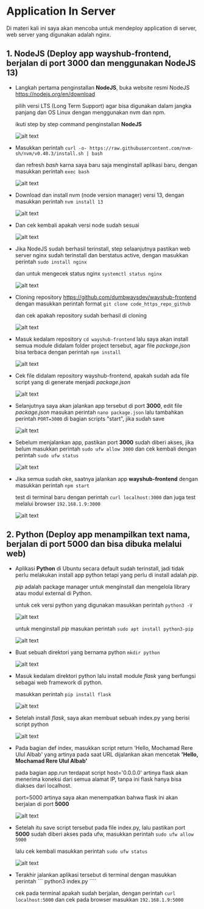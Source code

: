# Application In Server

Di materi kali ini saya akan mencoba untuk mendeploy application di server, web server yang digunakan adalah nginx.

## 1. NodeJS (Deploy app wayshub-frontend, berjalan di port 3000 dan menggunakan NodeJS 13)

- Langkah pertama penginstallan **NodeJS**, buka website resmi NodeJS https://nodejs.org/en/download

  pilih versi LTS (Long Term Support) agar bisa digunakan dalam jangka panjang dan OS Linux dengan menggunakan nvm dan npm.

  ikuti step by step command penginstallan **NodeJS**

  ![alt text](https://github.com/mochamadrere/devops23-dumbways-mochamadrere/blob/main/Pict/day5_a_step2.png)

- Masukkan perintah ``` curl -o- https://raw.githubusercontent.com/nvm-sh/nvm/v0.40.3/install.sh | bash ```

  dan refresh _bash_ karna saya baru saja menginstall aplikasi baru, dengan masukkan perintah ``` exec bash ```

  ![alt text](https://github.com/mochamadrere/devops23-dumbways-mochamadrere/blob/main/Pict/day5_a_step3.png)

- Download dan install nvm (node version manager) versi 13, dengan masukkan perintah ``` nvm install 13 ```

  ![alt text](https://github.com/mochamadrere/devops23-dumbways-mochamadrere/blob/main/Pict/day5_a_step4.png)

- Dan cek kembali apakah versi node sudah sesuai

  ![alt text](https://github.com/mochamadrere/devops23-dumbways-mochamadrere/blob/main/Pict/day5_a_step5.png)


- Jika NodeJS sudah berhasil terinstall, step selaanjutnya pastikan web server nginx sudah terinstall dan berstatus active, dengan masukkan perintah ``` sudo install nginx ```

  dan untuk mengecek status nginx ``` systemctl status nginx ```

  ![alt text](https://github.com/mochamadrere/devops23-dumbways-mochamadrere/blob/main/Pict/day5_a_step0.png)

- Cloning repository https://github.com/dumbwaysdev/wayshub-frontend dengan masukkan perintah format ``` git clone code_https_repo_github ```

  dan cek apakah repository sudah berhasil di cloning

  ![alt text](https://github.com/mochamadrere/devops23-dumbways-mochamadrere/blob/main/Pict/day5_a_step1.png)

- Masuk kedalam repository ``` cd wayshub-frontend ``` lalu saya akan install semua module didalam folder project tersebut, agar file _package.json_ bisa terbaca dengan perintah ``` npm install ```

  ![alt text](https://github.com/mochamadrere/devops23-dumbways-mochamadrere/blob/main/Pict/day5_a_step6.png)

- Cek file didalam repository wayshub-frontend, apakah sudah ada file script yang di generate menjadi _package.json_

  ![alt text](https://github.com/mochamadrere/devops23-dumbways-mochamadrere/blob/main/Pict/day5_a_step8.png)

- Selanjutnya saya akan jalankan app tersebut di port **3000**, edit file _package.json_ masukan perintah ``` nano package.json ``` lalu tambahkan perintah ``` PORT=3000 ``` di bagian scripts "start", jika sudah save

  ![alt text](https://github.com/mochamadrere/devops23-dumbways-mochamadrere/blob/main/Pict/day5_a_step7.png)

- Sebelum menjalankan app, pastikan port **3000** sudah diberi akses, jika belum masukkan perintah ``` sudo ufw allow 3000 ``` dan cek kembali dengan perintah ``` sudo ufw status ```

  ![alt text](https://github.com/mochamadrere/devops23-dumbways-mochamadrere/blob/main/Pict/day5_a_step9.png)

- Jika semua sudah oke, saatnya jalankan app **wayshub-frontend** dengan masukkan perintah ``` npm start ```

  test di terminal baru dengan perintah ``` curl localhost:3000 ``` dan juga test melalui browser ``` 192.168.1.9:3000 ```

  ![alt text](https://github.com/mochamadrere/devops23-dumbways-mochamadrere/blob/main/Pict/day5_a_step10.gif)


## 2. Python (Deploy app menampilkan text nama, berjalan di port 5000 dan bisa dibuka melalui web)

- Aplikasi **Python** di Ubuntu secara default sudah terinstall, jadi tidak perlu melakukan install app python tetapi yang perlu di install adalah _pip_.

  _pip_ adalah package manager untuk menginstall dan mengelola library atau modul external di Python.
  
  untuk cek versi python yang digunakan masukkan perintah ``` python3 -V ```

  ![alt text](https://github.com/mochamadrere/devops23-dumbways-mochamadrere/blob/main/Pict/day5_b_step0.png)

  untuk menginstall _pip_ masukan perintah ``` sudo apt install python3-pip ```

  ![alt text](https://github.com/mochamadrere/devops23-dumbways-mochamadrere/blob/main/Pict/day5_b_step1.png)

- Buat sebuah direktori yang bernama python ``` mkdir python ```

  ![alt text](https://github.com/mochamadrere/devops23-dumbways-mochamadrere/blob/main/Pict/day5_b_step2.png)

- Masuk kedalam direktori python lalu install module _flask_ yang berfungsi sebagai web framework di python.

  masukkan perintah ``` pip install flask ```

  ![alt text](https://github.com/mochamadrere/devops23-dumbways-mochamadrere/blob/main/Pict/day5_b_step4.png)

- Setelah install _flask_, saya akan membuat sebuah index.py yang berisi script python
  
  ![alt text](https://github.com/mochamadrere/devops23-dumbways-mochamadrere/blob/main/Pict/day5_b_step3.png)

- Pada bagian def index, masukkan script return 'Hello, Mochamad Rere Ulul Albab' yang artinya pada saat URL dijalankan akan mencetak **'Hello, Mochamad Rere Ulul Albab'**

  pada bagian app.run terdapat script host='0.0.0.0' artinya flask akan menerima koneksi dari semua alamat IP, tanpa ini flask hanya bisa diakses dari localhost.

  port=5000 artinya saya akan menempatkan bahwa flask ini akan berjalan di port **5000**
  
  ![alt text](https://github.com/mochamadrere/devops23-dumbways-mochamadrere/blob/main/Pict/day5_b_step5.png)

- Setelah itu save script tersebut pada file index.py, lalu pastikan port **5000** sudah diberi akses pada ufw, masukkan perintah ``` sudo ufw allow 5000 ```

  lalu cek kembali masukkan perintah ``` sudo ufw status ```

  ![alt text](https://github.com/mochamadrere/devops23-dumbways-mochamadrere/blob/main/Pict/day5_b_step6.png)

- Terakhir jalankan aplikasi tersebut di terminal dengan masukkan perintah ``` python3 index.py ````

  cek pada terminal apakah sudah berjalan, dengan perintah ``` curl localhost:5000 ``` dan cek pada browser masukkan ``` 192.168.1.9:5000 ```
  

  
  

